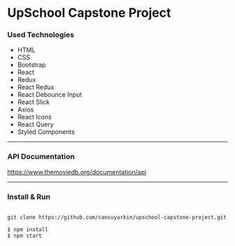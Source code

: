 # UpSchool Capstone Project


### Used Technologies

- HTML
- CSS
- Bootstrap
- React
- Redux
- React Redux
- React Debounce Input
- React Slick
- Axios
- React Icons
- React Query
- Styled Components

---

### API Documentation

https://www.themoviedb.org/documentation/api

---

### Install & Run

```ssh

git clone https://github.com/cansuyarkin/upschool-capstone-project.git

$ npm install
$ npm start

```

